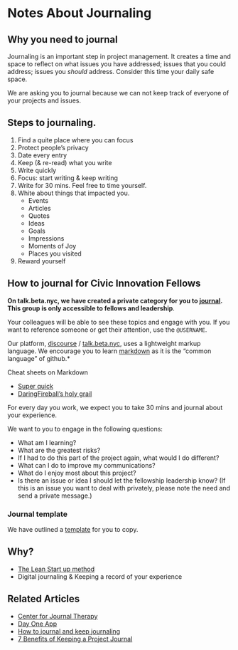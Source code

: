 # Notes About Journaling 

## Why you need to journal  

Journaling is an important step in project management. It creates a time and space to reflect on what issues you have addressed; issues that you could address; issues you _should_ address. Consider this time your daily safe space. 

We are asking you to journal because we can not keep track of everyone of your projects and issues. 

 

## Steps to journaling.

 1. Find a quite place where you can focus
 1. Protect people’s privacy
 1. Date every entry
 1. Keep (& re-read) what you write 
 1. Write quickly
 1. Focus: start writing & keep writing 
 1. Write for 30 mins. Feel free to time yourself.
 1. White about things that impacted you.
    - Events
    - Articles 
    - Quotes
    - Ideas
    - Goals
    - Impressions
    - Moments of Joy
    - Places you visited
 1. Reward yourself

## How to journal for Civic Innovation Fellows

**On talk.beta.nyc, we have created a private category for you to [journal](https://talk.beta.nyc/c/CIF/2015-Journals). This group is only accessible to fellows and leadership**.

Your colleagues will be able to see these topics and engage with you. If you want to reference someone or get their attention, use the `@USERNAME`. 

Our platform, [discourse](http://www.discourse.org) / [talk.beta.nyc](https://talk.beta.nyc), uses a lightweight markup language. We encourage you to learn [markdown](https://en.wikipedia.org/wiki/Markdown) as it is the “common language” of github.*

Cheat sheets on Markdown 
 * [Super quick](https://github.com/adam-p/markdown-here/wiki/Markdown-Cheatsheet)
 * [DaringFireball’s holy grail](http://daringfireball.net/projects/markdown/syntax)

For every day you work, we expect you to take 30 mins and journal about your experience. 

We want to you to engage in the following questions:

* What am I learning?
* What are the greatest risks?
* If I had to do this part of the project again, what would I do different?
* What can I do to improve my communications?
* What do I enjoy most about this project? 
* Is there an issue or idea I should let the fellowship leadership know? (If this is an issue you want to deal with privately, please note the need and send a private message.)

### Journal template

We have outlined a [template](https://github.com/BetaNYC/NYC-CIF/blob/master/lessons/01-02-Journal-Template.md) for you to copy. 


## Why?
  - [The Lean Start up method](http://theleanstartup.com/principles)
  - Digital journaling & Keeping a record of your experience 


## Related Articles 

* [Center for Journal Therapy](http://journaltherapy.com/journal-cafe-3/journal-course)
* [Day One App](http://dayoneapp.com/journal-series/what-to-journal/)
* [How to journal and keep journaling](http://www.theguardian.com/lifeandstyle/2014/mar/22/how-to-start-journal-writing-drawing)
* [7 Benefits of Keeping a Project Journal](http://www.pmsouth.com/2013/08/03/7-benefits-of-keeping-a-project-journal/)

